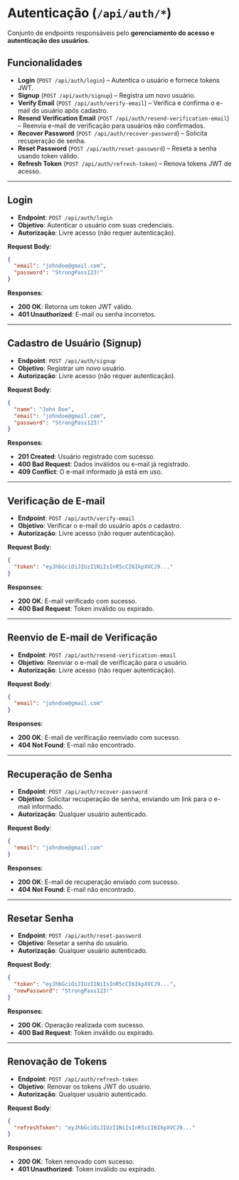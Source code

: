# **Autenticação** (`/api/auth/*`)

Conjunto de endpoints responsáveis pelo **gerenciamento do acesso e autenticação dos usuários**.

## **Funcionalidades**

- **Login** (`POST /api/auth/login`) – Autentica o usuário e fornece tokens JWT.
- **Signup** (`POST /api/auth/signup`) – Registra um novo usuário.
- **Verify Email** (`POST /api/auth/verify-email`) – Verifica e confirma o e-mail do usuário após cadastro.
- **Resend Verification Email** (`POST /api/auth/resend-verification-email`) – Reenvia e-mail de verificação para usuários não confirmados.
- **Recover Password** (`POST /api/auth/recover-password`) – Solicita recuperação de senha.
- **Reset Password** (`POST /api/auth/reset-password`) – Reseta a senha usando token válido.
- **Refresh Token** (`POST /api/auth/refresh-token`) – Renova tokens JWT de acesso.

---

## **Login**

- **Endpoint**: `POST /api/auth/login`
- **Objetivo**: Autenticar o usuário com suas credenciais.
- **Autorização**: Livre acesso (não requer autenticação).

**Request Body**:

```json
{
  "email": "johndoe@gmail.com",
  "password": "StrongPass123!"
}
```

**Responses**:

- **200 OK**: Retorna um token JWT válido.
- **401 Unauthorized**: E-mail ou senha incorretos.

---

## **Cadastro de Usuário (Signup)**

- **Endpoint**: `POST /api/auth/signup`
- **Objetivo**: Registrar um novo usuário.
- **Autorização**: Livre acesso (não requer autenticação).

**Request Body**:

```json
{
  "name": "John Doe",
  "email": "johndoe@gmail.com",
  "password": "StrongPass123!"
}
```

**Responses**:

- **201 Created**: Usuário registrado com sucesso.
- **400 Bad Request**: Dados inválidos ou e-mail já registrado.
- **409 Conflict**: O e-mail informado já está em uso.

---

## **Verificação de E-mail**

- **Endpoint**: `POST /api/auth/verify-email`
- **Objetivo**: Verificar o e-mail do usuário após o cadastro.
- **Autorização**: Livre acesso (não requer autenticação).

**Request Body**:

```json
{
  "token": "eyJhbGciOiJIUzI1NiIsInR5cCI6IkpXVCJ9..."
}
```

**Responses**:

- **200 OK**: E-mail verificado com sucesso.
- **400 Bad Request**: Token inválido ou expirado.

---

## **Reenvio de E-mail de Verificação**

- **Endpoint**: `POST /api/auth/resend-verification-email`
- **Objetivo**: Reenviar o e-mail de verificação para o usuário.
- **Autorização**: Livre acesso (não requer autenticação).

**Request Body**:

```json
{
  "email": "johndoe@gmail.com"
}
```

**Responses**:

- **200 OK**: E-mail de verificação reenviado com sucesso.
- **404 Not Found**: E-mail não encontrado.

---

## **Recuperação de Senha**

- **Endpoint**: `POST /api/auth/recover-password`
- **Objetivo**: Solicitar recuperação de senha, enviando um link para o e-mail informado.
- **Autorização**: Qualquer usuário autenticado.

**Request Body**:

```json
{
  "email": "johndoe@gmail.com"
}
```

**Responses**:

- **200 OK**: E-mail de recuperação enviado com sucesso.
- **404 Not Found**: E-mail não encontrado.

---

## **Resetar Senha**

- **Endpoint**: `POST /api/auth/reset-password`
- **Objetivo**: Resetar a senha do usuário.
- **Autorização**: Qualquer usuário autenticado.

**Request Body**:

```json
{
  "token": "eyJhbGciOiJIUzI1NiIsInR5cCI6IkpXVCJ9...",
  "newPassword": "StrongPass123!"
}
```

**Responses**:

- **200 OK**: Operação realizada com sucesso.
- **400 Bad Request**: Token inválido ou expirado.

---

## **Renovação de Tokens**

- **Endpoint**: `POST /api/auth/refresh-token`
- **Objetivo**: Renovar os tokens JWT do usuário.
- **Autorização**: Qualquer usuário autenticado.

**Request Body**:

```json
{
  "refreshToken": "eyJhbGciOiJIUzI1NiIsInR5cCI6IkpXVCJ9..."
}
```

**Responses**:

- **200 OK**: Token renovado com sucesso.
- **401 Unauthorized**: Token inválido ou expirado.
